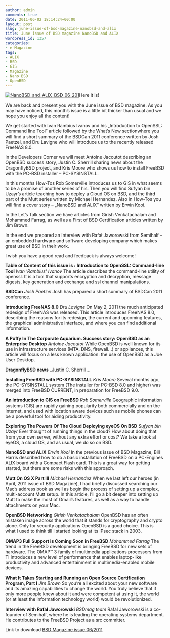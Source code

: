 ```yaml
---
author: admin
comments: true
date: 2011-06-02 18:14:24+00:00
layout: post
slug: june-issue-of-bsd-magazine-nanobsd-and-alix
title: June issue of BSD magazine NanoBSD and ALIX
wordpress_id: 1357
categories:
- e-Magazine
tags:
- ALIX
- BSD
- GIS
- Magazine
- Nano BSD
- OpenBSD
---
```


[![NanoBSD_and_ALIX_BSD_06_201](http://martinusadyh.web.id/wp-content/uploads/2011/06/NanoBSD_and_ALIX_BSD_06_201.jpg)](http://martinusadyh.web.id/wp-content/uploads/2011/06/NanoBSD_and_ALIX_BSD_06_201.jpg)Here it is! 

We are back and present you with the June issue of BSD magazine. As you may have noticed, this month’s issue is a little bit thicker than usual and we hope you enjoy all the content! 

We get started with Ivan Rambius Ivanov and his „Introduction to OpenSSL: Command line Tool” article followed by the What’s New sectionwhere you will find a short summary of the BSDCan 2011 conference written by Josh Paetzel, and Dru Lavigne who will introduce us to the recently released FreeNAS 8.0. 

In the Developers Corner we will meet Antoine Jacoutot describing an OpenBSD success story, Justin C. Sherrill sharing news about the DragonflyBSD project, and Kris Moore who shows us how to install FreeBSD with the PC-BSD installer – PC-SYSINSTALL. 

In this months How-Tos Rob Somerville introduces us to GIS in what seems to be a promise of another series of his. Then you will find Sufyan bin Uzayr’s article teaching how to deploy a Cloud OS on BSD, and the third part of the Mutt series written by Michael Hernandez. Also in How-Tos you will find a cover story – „NanoBSD and ALIX” written by Erwin Kooi. 

In the Let’s Talk section we have articles from Girish Venkatachalam and Mohammed Farrag, as well as a First of BSD Certification articles written by Jim Brown. 

In the end we prepared an Interview with Rafał Jaworowski from Semihalf – an embedded hardware and software developing company which makes great use of BSD in their work. 

I wish you have a good read and feedback is always welcome!

**Table of Content of this issue is :**
**Introduction to OpenSSL: Command-line Tool**
_Ivan 'Rambius' Ivanov_
The article describes the command-line utility of openssl. It is a tool that supports encryption and decryption, message digests, key generation and exchange and ssl channel manipulations. 

**BSDCan**
_Josh Paetzel_
Josh has prepared a short summary of BSDCan 2011 conference. 

**Introducing FreeNAS 8.0**
_Dru Lavigne_
On May 2, 2011 the much anticipated redesign of FreeNAS was released. This article introduces FreeNAS 8.0, describing the reasons for its redesign, the current and upcoming features, the graphical administrative interface, and where you can find additional information. 
<!-- more -->
**A Puffy In The Corporate Aquarium. Success story: OpenBSD as an Enterprise Desktop**
_Antoine Jacoutot_
While OpenBSD is well known for its use in infrastructure services (MTA, DNS, firewall...) or appliances, this article will focus on a less known application: the use of OpenBSD as a Joe User Desktop. 

**DragonflyBSD news**
_Justin C. Sherrill _

**Installing FreeBSD with PC-SYSINSTALL**
_Kris Moore_
Several months ago, the PC-SYSINSTALL system (The installer for PC-BSD 8.0 and higher) was merged into FreeBSD CURRENT, in preparation for FreeBSD 9.0. 

**An introduction to GIS on FreeBSD**
_Rob Somerville_
Geographic information systems (GIS) are rapidly gaining popularity both commercially and on the Internet, and used with location aware devices such as mobile phones can be a powerful tool for aiding productivity. 

**Exploring The Powers Of The Cloud Deploying eyeOS On BSD**
_Sufyan bin Uzayr_
Ever thought of running things in the cloud? How about doing that from your own server, without any extra effort or cost? We take a look at eyeOS, a cloud OS, and as usual, we do so on BSD. 

**NanoBSD and ALIX**
_Erwin Kooi_
In the previous issue of BSD Magazine, Bill Harris described how to do a basic installation of FreeBSD on a PC-Engines ALIX board with a Compact Flash card. This is a great way for getting started, but there are some risks with this approach. 

**Mutt On OS X Part III**
_Michael Hernandez_
When we last left our heroes (in April, 2011 issue of BSD Magazine), I had briefly discussed searching our Mac’s address book as well as begin the process of setting up a complex, multi-account Mutt setup. In this article, I’ll go a bit deeper into setting up Mutt to make the most of Gmail’s features, as well as a way to handle attachments on your Mac. 

**OpenBSD Networking**
_Girish Venkatachalam_
OpenBSD has an often mistaken image across the world that it stands for cryptography and crypto alone. Only for security applications OpenBSD is a good choice. This is what I used to think till I started looking at its IPsec stack in 2003. 

**OMAP3 Full Support is Coming Soon in FreeBSD**
_Mohammed Farrag_
The trend in the FreeBSD development is bringing FreeBSD for new sets of hardware. The OMAP™ 3 family of multimedia applications processors from TI introduces a new level of performance that enables laptop-like productivity and advanced entertainment in multimedia-enabled mobile devices. 

**What It Takes Starting and Running an Open Source Certification Program, Part I**
_Jim Brown_
So you’re all excited about your new software and its amazing capabilities to change the world. You truly believe that if only more people knew about it and were competent at using it, the world (or at least the information technology world) would be revolutionized. 

**Interview with Rafał Jaworowski**
_BSDmag team_
Rafal Jaworowski is a co-founder of Semihalf, where he is leading the operating systems department. He contributes to the FreeBSD Project as a src committer.

Link to download [BSD Magazine issue 06/2011](http://bsdmag.org/magazine/1741-nanobsd-and-alix)
